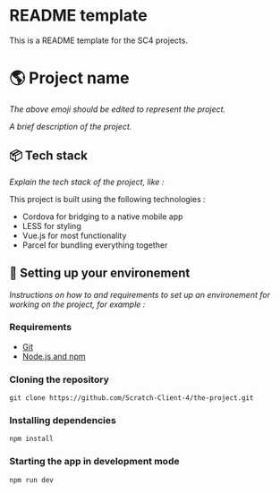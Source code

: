 # README template
This is a README template for the SC4 projects.

# :earth_americas: Project name
_The above emoji should be edited to represent the project._

_A brief description of the project._

## :package: Tech stack
_Explain the tech stack of the project, like :_

This project is built using the following technologies :
- Cordova for bridging to a native mobile app
- LESS for styling
- Vue.js for most functionality
- Parcel for bundling everything together

## :vertical_traffic_light: Setting up your environement
_Instructions on how to and requirements to set up an environement for working on the project, for example :_

### Requirements
- [Git](https://git-scm.com)
- [Node.js and npm](https://nodejs.org)

### Cloning the repository
```
git clone https://github.com/Scratch-Client-4/the-project.git
```

### Installing dependencies
```
npm install
```

### Starting the app in development mode
```
npm run dev
```
